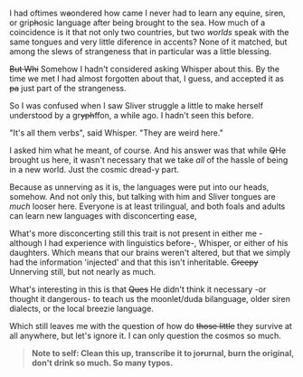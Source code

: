 I had oftimes w~~a~~ondered how came I never had to learn any equine, siren, or grip~~h~~osic language after being brought to the sea. How much of a coincidence is it that not only two countries, but two *worlds* speak with the same tongues and very little diference in accents? None of it matched, but among the slews of strangeness that in particular was a little blessing.

~~But Whi~~ Somehow I hadn't considered asking Whisper about this. By the time we met I had almost forgotten about that, I guess, and accepted it as ~~pa~~ just part of the strangeness.

So I was confused when I saw Sliver struggle a little to make herself understood by a gr~~yph~~ffon, a while ago. I hadn't seen this before.

 "It's all them verbs", said Whisper. "They are weird here."

I asked him what he meant, of course. And his answer was that while ~~Q~~He brought us here, it wasn't necessary that we take *all* of the hassle of being in a new world. Just the cosmic dread-y part.

Because as unnerving as it is, the languages were put into our heads, somehow. And not only this, but talking with him and Sliver tongues are *much* looser here. Everyone is at least trilingual, and both foals and adults can learn new languages with disconcerting ease,

What's more disconcerting still this trait is not present in either me -although I had experience with linguistics before-, Whisper, or either of his daughters. Which means that our brains weren't altered, but that we simply had the information 'injected' and that this isn't inheritable. ~~Creepy~~ Unnerving still, but not nearly as much.

What's interesting in this is that ~~Ques~~ He didn't think it necessary -or thought it dangerous- to teach us the moonlet/duda bilanguage, older siren dialects, or the local breezie language.

Which still leaves me with the question of how do ~~those little~~ they survive at all anywhere, but let's ignore it. I can only question the cosmos so much.

>**Note to self: Clean this up, transcribe it to jo~~r~~urnal, burn the original, don't drink so much. So many typos.**